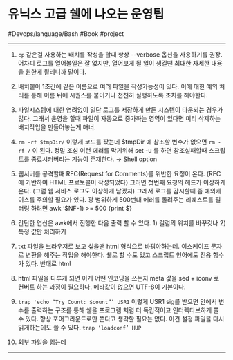 # 유닉스 고급 쉘에 나오는 운영팁

#Devops/language/Bash #Book #project

---

1. `cp` 같은걸 사용하는 배치를 작성을 할때 항상 --verbose 옵션을 사용하기를 권장. 어차피 로그를 열어볼일은 잘 없지만, 열어보게 될 일이 생길땐 최대한 자세한 내용을 원한게 될테니까 말이다.

2. 배치쉘이 1초간에 같은 이름으로 여러 파일을 작성가능성이 있다. 이에 대한 예외 처리를 통해 이름 뒤에 시퀀스를 붙이거나 천천히 실행하도록 조치를 해야한다.

3. 파일시스템에 대한 염려없이 일단 로그를 저장하게 만든 시스템이 다운되는 경우가 많다.  그래서 운영을 할때 파일이 자동으로 증가하는 영역이 있다면 미리 삭제하는 배치작업을 만들어놓는게 매너.

4. `rm -rf $tmpDir/` 이렇게 코드를 짰는데 $tmpDir 에 참조할 변수가 없으면 `rm -rf /`		이 된다. 정말 조심 이런 에러를 막기위해 set -u 를 하면 참조실패할때 스크립트를 종료시켜버리는 기능이 존재한다.  → Shell option

5. 웹서버를 공격할때 RFC(Request for Comments)를 위반한 요청이 온다. (RFC에 기반하여 HTML 프로토콜이 작성되었다) 그러면 첫번째 요청의 헤드가 이상하게 온다. (그럼 웹 서비스 로그도 이상하게 남겠지) 그래서 로그를 감시할때 좀 예외케이스를 주의할 필요가 있다.  광 범위하게 500번대 에러를 돌려주는 리퀘스트를 필터링 하려면 awk ‘$NF-1) >= 500 {print $}

6. 간단한 연산은 awk에서 진행한 다음 출력 할 수 있다. 1) 컬럼의 위치를 바꾸것나 2) 특정 값만 처리하기 

7. txt 파일을 브라우저로 보고 싶을땐 html 형식으로 바꿔야하는데.  이스케이프 문자로 변환을 해주는 작업을 해야한다. 쉘로 할 수도 있고 스크립트 언어에도 전용 함수가 있다. 반대로 html 

8. html 파일을 다루게 되면 이게 어떤 인코딩을 쓰는지 meta 값을 sed + iconv 로 컨버트 하는 과정이 필요하다. 메타값이 없으면 UTF-8이 기본이다.

9. `trap 'echo “Try Count: $count”’ USR1` 이렇게 USR1 sig를 받으면 안에서 변수를 출력하는 구조를 통해 쉘을  프로그램 처럼 더 독립적이고 인터렉티브하게 쓸 수 있다. 항상 포어그라운드로만 쓴다고 생각할 필요는 없다. 이건 설정 파일을 다시 읽게하는데도 쓸 수 있다. `trap ‘loadconf’ HUP`

10. 외부 파일을 읽는데

---